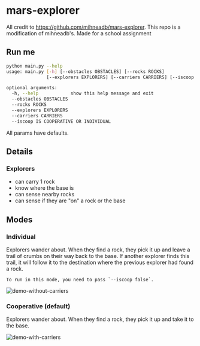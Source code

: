 # mars-explorer
All credit to https://github.com/mihneadb/mars-explorer. This repo is a modification of mihneadb's. Made for a school assignment

## Run me

```bash
python main.py --help
usage: main.py [-h] [--obstacles OBSTACLES] [--rocks ROCKS]
               [--explorers EXPLORERS] [--carriers CARRIERS] [--iscoop True/False]

optional arguments:
  -h, --help            show this help message and exit
  --obstacles OBSTACLES
  --rocks ROCKS
  --explorers EXPLORERS
  --carriers CARRIERS
  --iscoop IS COOPERATIVE OR INDIVIDUAL

```

All params have defaults.

## Details

### Explorers

* can carry 1 rock
* know where the base is
* can sense nearby rocks
* can sense if they are "on" a rock or the base

## Modes

### Individual

Explorers wander about. When they find a rock, they pick it up and leave a trail of crumbs on their way back to the base. If another explorer finds this trail, it will follow it to the destination where the previous explorer had found a rock.

    To run in this mode, you need to pass `--iscoop false`.

![demo-without-carriers](https://raw.githubusercontent.com/mihneadb/mars-explorer/master/demo-gifs/mars-explorer-no-carriers.gif)

### Cooperative (default)

Explorers wander about. When they find a rock, they pick it up and take it to the base.

![demo-with-carriers](https://raw.githubusercontent.com/mihneadb/mars-explorer/master/demo-gifs/mars-explorer-carriers.gif)
